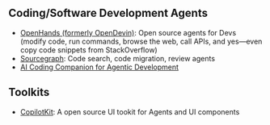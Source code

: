 ## Coding/Software Development Agents

- [OpenHands (formerly OpenDevin)](https://github.com/All-Hands-AI/OpenHands): Open source agents for Devs (modify code, run commands, browse the web, call APIs, and yes—even copy code snippets from StackOverflow)
- [Sourcegraph](https://sourcegraph.com): Code search, code migration, review agents
- [AI Coding Companion for Agentic Development](https://www.codeguide.dev/)

## Toolkits

- [CopilotKit](https://www.copilotkit.ai/): A open source UI tookit for Agents and UI components 
